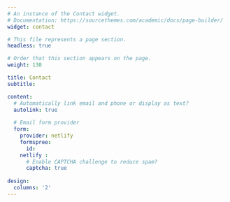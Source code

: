 ```yaml
---
# An instance of the Contact widget.
# Documentation: https://sourcethemes.com/academic/docs/page-builder/
widget: contact

# This file represents a page section.
headless: true

# Order that this section appears on the page.
weight: 130

title: Contact
subtitle:

content:
  # Automatically link email and phone or display as text?
  autolink: true
  
  # Email form provider
  form:
    provider: netlify 
    formspree:
      id:
    netlify :
      # Enable CAPTCHA challenge to reduce spam?
      captcha: true 
  
design:
  columns: '2'
---
```

